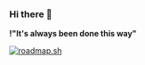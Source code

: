 ### Hi there 👋
**!"It's always been done this way"**


[![roadmap.sh](https://api.roadmap.sh/v1-badge/tall/64c798ba8bda28d9914a4620?variant=dark)](https://roadmap.sh)
<!--
**dupolaris/dupolaris** is a ✨ _special_ ✨ repository because its `README.md` (this file) appears on your GitHub profile.

Here are some ideas to get you started:

- 🔭 I’m currently working on ...
- 🌱 I’m currently learning ...
- 👯 I’m looking to collaborate on ...
- 🤔 I’m looking for help with ...
- 💬 Ask me about ...
- 📫 How to reach me: ...
- 😄 Pronouns: ...
- ⚡ Fun fact: ...
-->
